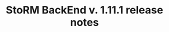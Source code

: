 ---
layout: release_note_component
title: "StoRM BackEnd v. 1.11.1 release notes"
release_date: "03.06.2013"
release_description: "This was the first update for StoRM in EMI-3."
release_version: "EMI3-U1"
release_title: "EMI3 StoRM - 1st Update"
component:
      name: "StoRM BackEnd"
      package: "storm-backend-server"
      version: "1.11.1"
      rfcs:
        - id: STOR-172
          type: bug
          title: StoRM now correctly publishes information about storage area sizes in the information system.
        - id: STOR-148
          type: bug
          title: StoRM now leverages quota limits information gathered from the underlying GPFS file-system to compute a storage area size
        - id: STOR-10
          type: bug
          title: StoRM now gets quota information directly from GPFS file-system
        - id: STOR-117
          type: bug
          title: Duplicate prepare-to-get calls on a SURL are now correctly handled
        - id: STOR-109
          type: bug
          title: The Java JDK dependency has been fixed so that all StoRM packages explicitly requires OpenJDK.
---